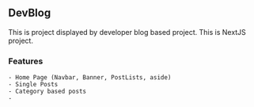 ## DevBlog 


This is project displayed by developer blog based project. This is NextJS project.

### Features

```
- Home Page (Navbar, Banner, PostLists, aside)
- Single Posts
- Category based posts
- 
```